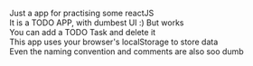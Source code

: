 Just a app for practising some reactJS<br>
It is a TODO APP, with dumbest UI :) But works<br>
You can add a TODO Task and delete it<br>
This app uses your browser's localStorage to store data<br>
Even the naming convention and comments are also soo dumb